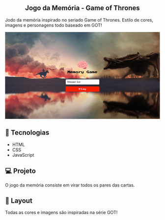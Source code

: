 ## <center> Jogo da Memória - Game of Thrones </center>

Jodo da memória inspirado no seriado Game of Thrones. Estilo de cores, imagens e personagens todo baseado em GOT!

![](/images/login.png)

## 🚀 Tecnologias

- HTML
- CSS
- JavaScript

## 💻 Projeto

O jogo da memória consiste em virar todos os pares das cartas.

## 🔖 Layout

Todas as cores e imagens são inspiradas na série GOT!